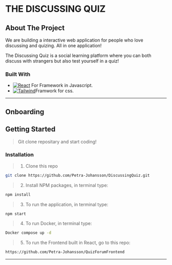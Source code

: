 # THE DISCUSSING QUIZ

## About The Project

We are building a interactive web application for people who love discussing and quizing. All in one application!

The Discussing Quiz is a social learning platform where you can both discuss with strangers but also test yourself in a quiz! 

### Built With

- [![React][react.js]][react-url] For Framework in Javascript.
- [![Tailwind][tailwind.css]][tailwind-url]Framwork for css.

---

## Onboarding

## Getting Started

> Git clone repositary and start coding!

### Installation


> 1. Clone this repo
   ```sh
   git clone https://github.com/Petra-Johansson/DiscussingQuiz.git
   ```
> 2. Install NPM packages, in terminal type:
   ```sh
   npm install
   ```
> 3. To run the application, in terminal type:
   ````sh
   npm start
   ```` 
> 4. To run Docker, in terminal type:
   ````sh
   Docker compose up -d
   ```` 
> 5. To run the Frontend built in React, go to this repo:
   ````sh
   https://github.com/Petra-Johansson/QuizForumFrontend
   ````
---
[tailwind.css]: https://img.shields.io/badge/Tailwind-Tailwind-green
[tailwind-url]: https://tailwindcss.com
[react.js]: https://img.shields.io/badge/React-20232A?style=for-the-badge&logo=react&logoColor=61DAFB
[react-url]: https://reactjs.org/
